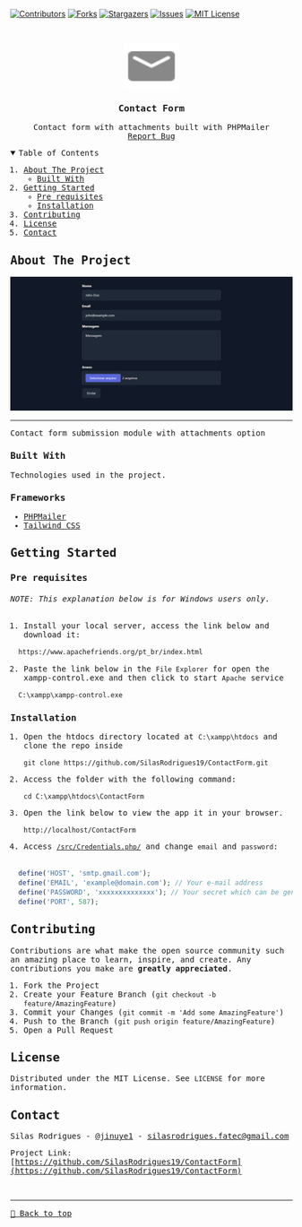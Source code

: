[![Contributors][contributors-shield]][contributors-url]
[![Forks][forks-shield]][forks-url]
[![Stargazers][stars-shield]][stars-url]
[![Issues][issues-shield]][issues-url]
[![MIT License][license-shield]][license-url]

<!-- PROJECT LOGO -->
<br />
<samp>
<p align="center">
  <a href="https://github.com/SilasRodrigues19/ContactForm">
    <img src="./public/logo.svg" alt="Logo" width="100" height="80">
  </a>

  <h3 align="center">Contact Form</h3>

  <p align="center">
    Contact form with attachments built with PHPMailer
    <br />
    <a href="https://github.com/SilasRodrigues19/ContactForm/issues">Report Bug</a>
  </p>
</p>

<!-- TABLE OF CONTENTS -->
<details open="open">
  <summary>Table of Contents</summary>
  <ol>
    <li>
      <a href="#about-the-project">About The Project</a>
      <ul>
        <li><a href="#built-with">Built With</a></li>
      </ul>
    </li>
    <li>
      <a href="#getting-started">Getting Started</a>
      <ul>
        <li><a href="#pre-requisites">Pre requisites</a></li>
        <li><a href="#installation">Installation</a></li>
      </ul>
    </li>
    <li><a href="#contributing">Contributing</a></li>
    <li><a href="#license">License</a></li>
    <li><a href="#contact">Contact</a></li>
  </ol>
</details>

<!-- ABOUT THE PROJECT -->

## About The Project

[![Preview][product-screenshot]](#)<hr>

Contact form submission module with attachments option

### Built With

Technologies used in the project.

### Frameworks

- [PHPMailer](https://github.com/PHPMailer/PHPMailer)
- [Tailwind CSS](https://tailwindcss.com)

<!-- GETTING STARTED -->

## Getting Started

### Pre requisites

###### NOTE: This explanation below is for Windows users only.

1. Install your local server, access the link below and download it:

```sh
  https://www.apachefriends.org/pt_br/index.html
```

2. Paste the link below in the `File Explorer` for open the xampp-control.exe and then click to start `Apache` service

```sh
  C:\xampp\xampp-control.exe
```

### Installation

1. Open the htdocs directory located at `C:\xampp\htdocs` and clone the repo inside
   ```git
   git clone https://github.com/SilasRodrigues19/ContactForm.git
   ```
2. Access the folder with the following command:
   ```git
   cd C:\xampp\htdocs\ContactForm
   ```
3. Open the link below to view the app it in your browser.

   ```git
   http://localhost/ContactForm
   ```

4. Access [`/src/Credentials.php/`](https://github.com/SilasRodrigues19/ContactForm/blob/main/src/Credentials.php) and change `email` and `password`:

```php

  define('HOST', 'smtp.gmail.com');
  define('EMAIL', 'example@domain.com'); // Your e-mail address
  define('PASSWORD', 'xxxxxxxxxxxxxx'); // Your secret which can be generated in the following URL -> https://myaccount.google.com/apppasswords
  define('PORT', 587);
```

<!-- CONTRIBUTING -->

## Contributing

Contributions are what make the open source community such an amazing place to learn, inspire, and create. Any contributions you make are **greatly appreciated**.

1. Fork the Project
2. Create your Feature Branch (`git checkout -b feature/AmazingFeature`)
3. Commit your Changes (`git commit -m 'Add some AmazingFeature'`)
4. Push to the Branch (`git push origin feature/AmazingFeature`)
5. Open a Pull Request

<!-- LICENSE -->

## License

Distributed under the MIT License. See `LICENSE` for more information.

<!-- CONTACT -->

## Contact

Silas Rodrigues - [@jinuye1](https://twitter.com/jinuye1) - silasrodrigues.fatec@gmail.com

Project Link: [https://github.com/SilasRodrigues19/ContactForm](https://github.com/SilasRodrigues19/ContactForm) <br>

<!-- MARKDOWN LINKS & IMAGES -->
<!-- https://www.markdownguide.org/basic-syntax/#reference-style-links -->

[contributors-shield]: https://img.shields.io/github/contributors/SilasRodrigues19/ContactForm.svg?style=for-the-badge
[contributors-url]: https://github.com/SilasRodrigues19/ContactForm/graphs/contributors
[forks-shield]: https://img.shields.io/github/forks/SilasRodrigues19/ContactForm.svg?style=for-the-badge
[forks-url]: https://github.com/SilasRodrigues19/ContactForm/network/members
[stars-shield]: https://img.shields.io/github/stars/SilasRodrigues19/ContactForm.svg?style=for-the-badge
[stars-url]: https://github.com/SilasRodrigues19/ContactForm/stargazers
[issues-shield]: https://img.shields.io/github/issues/SilasRodrigues19/ContactForm.svg?style=for-the-badge
[issues-url]: https://github.com/SilasRodrigues19/ContactForm/issues
[license-shield]: https://img.shields.io/github/license/SilasRodrigues19/ContactForm.svg?style=for-the-badge
[license-url]: https://github.com/SilasRodrigues19/ContactForm/blob/master/LICENSE
[license-url]: https://github.com/SilasRodrigues19/ContactForm/blob/master/LICENSE.txt
[product-screenshot]: ./public/screenshots/preview.png

<br><hr>
[🔼 Back to top](#Contact-Form)
